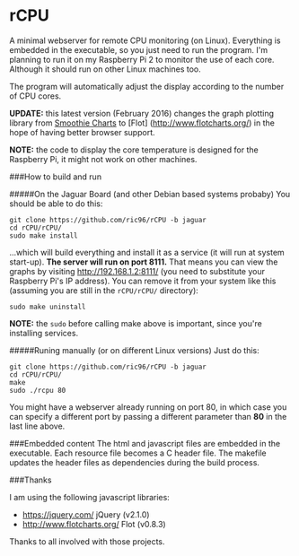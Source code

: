 # rCPU
A minimal webserver for remote CPU monitoring (on Linux).  Everything is embedded in the executable, so you just need to run the program.  I'm planning to run it on my Raspberry Pi 2 to monitor the use of each core.  Although it should run on other Linux machines too.

The program will automatically adjust the display according to the number of CPU cores.

**UPDATE:** this latest version (February 2016) changes the graph plotting library from 
[Smoothie Charts](https://github.com/joewalnes/smoothie/) to [Flot]
(http://www.flotcharts.org/) in the hope of having better browser support.

**NOTE:** the code to display the core temperature is designed for the Raspberry Pi, it might not work on other machines.

###How to build and run

#####On the Jaguar Board (and other Debian based systems probaby)
You should be able to do this:
``` 
git clone https://github.com/ric96/rCPU -b jaguar
cd rCPU/rCPU/
sudo make install
```
...which will build everything and install it as a service (it will run at system start-up).  **The server will run on port 8111.** That means you can view the graphs by visiting http://192.168.1.2:8111/ (you need to substitute your Raspberry Pi's IP address). You can remove it from your system like this (assuming you are still in the `rCPU/rCPU/` directory):
```
sudo make uninstall
```

**NOTE:** the `sudo` before calling make above is important, since you're installing services.

#####Runing manually (or on different Linux versions)
Just do this:

```
git clone https://github.com/ric96/rCPU -b jaguar
cd rCPU/rCPU/
make
sudo ./rcpu 80
```

You might have a webserver already running on port 80, in which case you can specify a different port by passing a different parameter than **80** in the last line above.

###Embedded content
The html and javascript files are embedded in the executable.  Each resource file becomes a C header file.  The makefile updates the header files as dependencies during the build process.

###Thanks

I am using the following javascript libraries:
- https://jquery.com/ jQuery (v2.1.0)
- http://www.flotcharts.org/ Flot (v0.8.3) 

Thanks to all involved with those projects.
